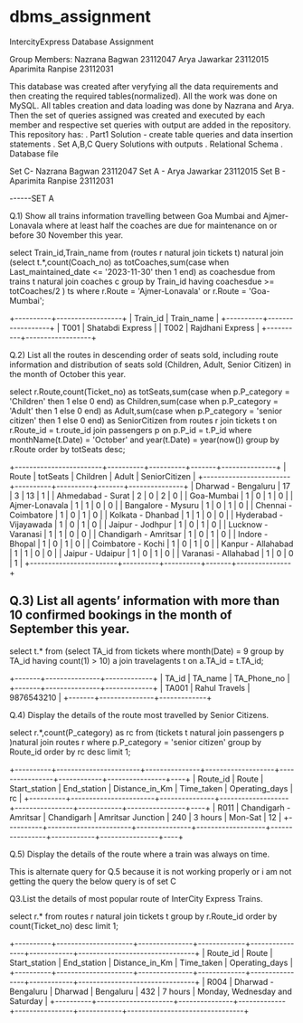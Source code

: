# dbms_assignment
IntercityExpress Database Assignment

Group Members: 
Nazrana Bagwan 23112047
Arya Jawarkar 23112015
Aparimita Ranpise 23112031

This database was created after veryfying all the data requirements and then creating the required tables(normalized). All the work was done on MySQL.
All tables creation and data loading was done by Nazrana and Arya. 
Then the set of queries assigned was created and executed by each member and respective set queries with output are added in the repository.
This repository has:
. Part1 Solution - create table queries and data insertion statements
. Set A,B,C Query Solutions with outputs
. Relational Schema
. Database file

Set C- Nazrana Bagwan 23112047
Set A - Arya Jawarkar 23112015
Set B - Aparimita Ranpise 23112031


------SET A 

Q.1)	Show all trains information travelling between Goa Mumbai and Ajmer-Lonavala where at least half the coaches are due for maintenance on or before 30 November this year.

select Train_id,Train_name from (routes r natural join tickets t) natural join (select t.*,count(Coach_no) as totCoaches,sum(case when Last_maintained_date <= '2023-11-30' then 1 end) as coachesdue from trains t natural join coaches c  group by Train_id having coachesdue >= totCoaches/2 ) ts where r.Route = 'Ajmer-Lonavala' or r.Route = 'Goa-Mumbai';

+----------+------------------+
| Train_id | Train_name       |
+----------+------------------+
| T001     | Shatabdi Express |
| T002     | Rajdhani Express |
+----------+------------------+


Q.2) List all the routes in descending order of seats sold, including route information and distribution of seats sold (Children, Adult, Senior Citizen) in the month of October this year.

select r.Route,count(Ticket_no) as totSeats,sum(case when p.P_category = 'Children' then 1 else 0 end) as Children,sum(case when p.P_category = 'Adult' then 1 else 0 end) as Adult,sum(case when p.P_category = 'senior citizen' then 1 else 0 end) as SeniorCitizen from routes r join tickets t on r.Route_id = t.route_id join passengers p on p.P_id = t.P_id where monthName(t.Date) = 'October' and year(t.Date) = year(now()) group by r.Route order by totSeats desc;

+------------------------+----------+----------+-------+---------------+
| Route                  | totSeats | Children | Adult | SeniorCitizen |
+------------------------+----------+----------+-------+---------------+
| Dharwad - Bengaluru    |       17 |        3 |    13 |             1 |
| Ahmedabad - Surat      |        2 |        0 |     2 |             0 |
| Goa-Mumbai             |        1 |        0 |     1 |             0 |
| Ajmer-Lonavala         |        1 |        1 |     0 |             0 |
| Bangalore - Mysuru     |        1 |        0 |     1 |             0 |
| Chennai - Coimbatore   |        1 |        0 |     1 |             0 |
| Kolkata - Dhanbad      |        1 |        1 |     0 |             0 |
| Hyderabad - Vijayawada |        1 |        0 |     1 |             0 |
| Jaipur - Jodhpur       |        1 |        0 |     1 |             0 |
| Lucknow - Varanasi     |        1 |        1 |     0 |             0 |
| Chandigarh - Amritsar  |        1 |        0 |     1 |             0 |
| Indore - Bhopal        |        1 |        0 |     1 |             0 |
| Coimbatore - Kochi     |        1 |        0 |     1 |             0 |
| Kanpur - Allahabad     |        1 |        1 |     0 |             0 |
| Jaipur - Udaipur       |        1 |        0 |     1 |             0 |
| Varanasi - Allahabad   |        1 |        0 |     0 |             1 |
+------------------------+----------+----------+-------+---------------+



Q.3) List all agents’ information with more than 10 confirmed bookings in the month of September this year.
-
 select t.* from (select TA_id from tickets where month(Date) = 9 group by TA_id having count(1) > 10) a join travelagents t  on a.TA_id = t.TA_id;

+-------+---------------+-------------+
| TA_id | TA_name       | TA_Phone_no |
+-------+---------------+-------------+
| TA001 | Rahul Travels |  9876543210 |
+-------+---------------+-------------+


Q.4) Display the details of the route most travelled by Senior Citizens.

select r.*,count(P_category) as rc from (tickets t natural join passengers p )natural join routes r where p.P_category = 'senior citizen' group by Route_id order by rc desc limit 1;

+----------+-----------------------+---------------+-------------------+----------------+------------+----------------+----+
| Route_id | Route                 | Start_station | End_station       | Distance_in_Km | Time_taken | Operating_days | rc |
+----------+-----------------------+---------------+-------------------+----------------+------------+----------------+----+
| R011     | Chandigarh - Amritsar | Chandigarh    | Amritsar Junction |            240 | 3 hours    | Mon-Sat        | 12 |
+----------+-----------------------+---------------+-------------------+----------------+------------+----------------+----+



Q.5) Display the details of the route where a train was always on time.


This is alternate query for Q.5 because it is not working properly or i am not getting the query the below query is of set C


Q3.List the details of most popular route of InterCity Express Trains.

select r.* from routes r natural join tickets t group by r.Route_id order by count(Ticket_no) desc limit 1;

+----------+---------------------+---------------+-------------+----------------+------------+--------------------------------+
| Route_id | Route               | Start_station | End_station | Distance_in_Km | Time_taken | Operating_days                 |
+----------+---------------------+---------------+-------------+----------------+------------+--------------------------------+
| R004     | Dharwad - Bengaluru | Dharwad       | Bengaluru   |            432 | 7 hours    | Monday, Wednesday and Saturday |
+----------+---------------------+---------------+-------------+----------------+------------+--------------------------------+
